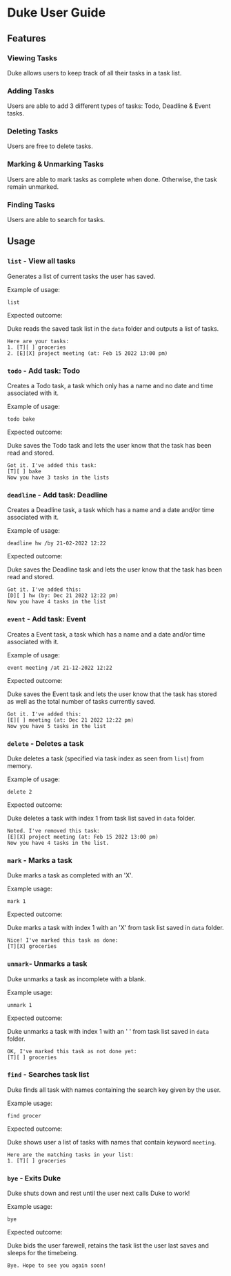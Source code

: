 # Duke User Guide

## Features

### Viewing Tasks
Duke allows users to keep track of all their tasks in a task list.

### Adding Tasks
Users are able to add 3 different types of tasks: Todo, Deadline & Event tasks.

### Deleting Tasks
Users are free to delete tasks.

### Marking & Unmarking Tasks
Users are able to mark tasks as complete when done. Otherwise, the task remain unmarked.

### Finding Tasks
Users are able to search for tasks.

## Usage
### `list` - View all tasks

Generates a list of current tasks the user has saved.

Example of usage:

`list`

Expected outcome:

Duke reads the saved task list in the `data` folder and outputs a list of tasks.

```
Here are your tasks:
1. [T][ ] groceries
2. [E][X] project meeting (at: Feb 15 2022 13:00 pm)
```


### `todo` - Add task: Todo

Creates a Todo task, a task which only has a name and no date and time associated with it.

Example of usage:

`todo bake`

Expected outcome:

Duke saves the Todo task and lets the user know that the task has been read and stored.

```
Got it. I've added this task:
[T][ ] bake
Now you have 3 tasks in the lists
```


### `deadline` - Add task: Deadline

Creates a Deadline task, a task which has a name and a date and/or time associated with it.

Example of usage:

`deadline hw /by 21-02-2022 12:22`

Expected outcome:

Duke saves the Deadline task and lets the user know that the task has been read and stored.


```
Got it. I've added this:
[D][ ] hw (by: Dec 21 2022 12:22 pm)
Now you have 4 tasks in the list
```


### `event` - Add task: Event

Creates a Event task, a task which has a name and a date and/or time associated with it.

Example of usage:

`event meeting /at 21-12-2022 12:22`

Expected outcome:

Duke saves the Event task and lets the user know that the task has stored as well as the total number of tasks currently saved.

```
Got it. I've added this:
[E][ ] meeting (at: Dec 21 2022 12:22 pm)
Now you have 5 tasks in the list
```


### `delete` - Deletes a task

Duke deletes a task (specified via task index as seen from `list`) from memory.

Example of usage:

`delete 2`

Expected outcome:

Duke deletes a task with index 1 from task list saved in `data` folder.

```
Noted. I've removed this task:
[E][X] project meeting (at: Feb 15 2022 13:00 pm)
Now you have 4 tasks in the list.
```


### `mark` - Marks a task

Duke marks a task as completed with an 'X'.

Example usage:

`mark 1`

Expected outcome:

Duke marks a task with index 1 with an 'X' from task list saved in `data` folder.

```
Nice! I've marked this task as done:
[T][X] groceries
```


### `unmark`- Unmarks a task

Duke unmarks a task as incomplete with a blank.

Example usage:

`unmark 1`

Expected outcome:

Duke unmarks a task with index 1 with an ' ' from task list saved in `data` folder.

```
OK, I've marked this task as not done yet:
[T][ ] groceries
```


### `find` - Searches task list

Duke finds all task with names containing the search key given by the user.

Example usage:

`find grocer`

Expected outcome:

Duke shows user a list of tasks with names that contain keyword `meeting`.

```
Here are the matching tasks in your list:
1. [T][ ] groceries
```


### `bye` - Exits Duke

Duke shuts down and rest until the user next calls Duke to work!

Example usage:

`bye`

Expected outcome:

Duke bids the user farewell, retains the task list the user last saves and sleeps for the timebeing.

```
Bye. Hope to see you again soon!
```

